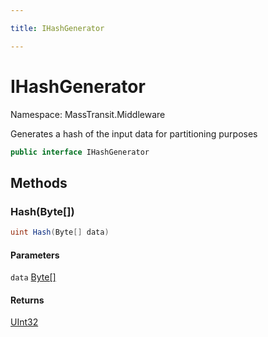 ```yaml
---

title: IHashGenerator

---
```


# IHashGenerator

Namespace: MassTransit.Middleware

Generates a hash of the input data for partitioning purposes

```csharp
public interface IHashGenerator
```

## Methods

### **Hash(Byte[])**

```csharp
uint Hash(Byte[] data)
```

#### Parameters

`data` [Byte[]](https://learn.microsoft.com/en-us/dotnet/api/system.byte)<br/>

#### Returns

[UInt32](https://learn.microsoft.com/en-us/dotnet/api/system.uint32)<br/>
